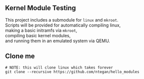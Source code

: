 ## Kernel Module Testing
This project includes a submodule for `linux` and `mkroot`.  
Scripts will be provided for automatically compiling linux,  
making a basic initramfs via `mkroot`,  
compiling basic kernel modules,  
and running them in an emulated system via QEMU.

## Clone me
```
# NOTE: this will clone linux which takes forever
git clone --recursive https://github.com/ntegan/hello_modules
```




